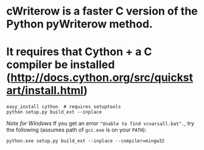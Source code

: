 # cWriterow is a faster C version of the Python pyWriterow method.
# It requires that Cython + a C compiler be installed (http://docs.cython.org/src/quickstart/install.html)		

```
easy_install cython  # requires setuptools
python setup.py build_ext --inplace
```

*Note for Windows*
If you get an error `"Unable to find vcvarsall.bat".`, try the following (assumes path of `gcc.exe` is on your `PATH`):

```
python.exe setup.py build_ext --inplace --compiler=mingw32
```